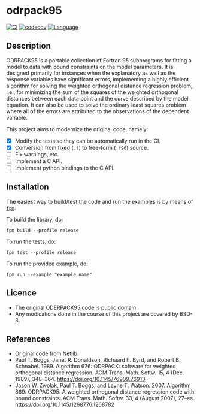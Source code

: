 # odrpack95

[![CI](https://github.com/HugoMVale/odrpack95/actions/workflows/CI.yml/badge.svg)](https://github.com/HugoMVale/odrpack95/actions)
[![codecov](https://codecov.io/gh/HugoMVale/odrpack95/branch/main/graph/badge.svg?token=1XL5LQSO9P)](https://codecov.io/gh/HugoMVale/odrpack95)
[![Language](https://img.shields.io/badge/-Fortran-734f96?logo=fortran&logoColor=white)](https://github.com/topics/fortran)

## Description

ODRPACK95 is a portable collection of Fortran 95 subprograms for
fitting a model to data with bound constraints on the model
parameters.  It is designed primarily for instances when the
explanatory as well as the response variables have significant
errors, implementing a highly efficient algorithm for solving the
weighted orthogonal distance regression problem, i.e., for minimizing
the sum of the squares of the weighted orthogonal distances between
each data point and the curve described by the model equation.  It
can also be used to solve the ordinary least squares problem where
all of the errors are attributed to the observations of the dependent
variable.

This project aims to modernize the original code, namely:

* [x] Modify the tests so they can be automatically run in the CI.
* [x] Conversion from fixed (`.f`) to free-form (`.f90`) source.
* [ ] Fix warnings, etc.
* [ ] Implement a C API.
* [ ] Implement python bindings to the C API.

## Installation

The easiest way to build/test the code and run the examples is by means of [`fpm`](https://fpm.fortran-lang.org/). 

To build the library, do:
```
fpm build --profile release
```

To run the tests, do:
```
fpm test --profile release
```
To run the provided example, do:
```
fpm run --example "example_name"
```

## Licence

* The original ODERPACK95 code is [public domain](https://github.com/scipy/scipy/issues/7107#issuecomment-307378785).
* Any modications done in the course of this project are covered by BSD-3.

## References

* Original code from [Netlib](https://www.netlib.org/odrpack/).
* Paul T. Boggs, Janet R. Donaldson, Richaard h. Byrd, and Robert B. Schnabel. 1989. Algorithm 676: ODRPACK: software for weighted orthogonal distance regression. ACM Trans. Math. Softw. 15, 4 (Dec. 1989), 348–364. https://doi.org/10.1145/76909.76913
* Jason W. Zwolak, Paul T. Boggs, and Layne T. Watson. 2007. Algorithm 869: ODRPACK95: A weighted orthogonal distance regression code with bound constraints. ACM Trans. Math. Softw. 33, 4 (August 2007), 27–es. https://doi.org/10.1145/1268776.1268782
